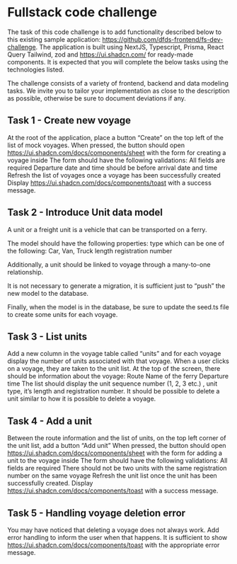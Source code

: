 # Fullstack code challenge

The task of this code challenge is to add functionality described below to this existing sample application: https://github.com/dfds-frontend/fs-dev-challenge. The application is built using NextJS, Typescript, Prisma, React Query Tailwind, zod and https://ui.shadcn.com/ for ready-made components. It is expected that you will complete the below tasks using the technologies listed.

The challenge consists of a variety of frontend, backend and data modeling tasks. We invite you to tailor your implementation as close to the description as possible, otherwise be sure to document deviations if any. 

## Task 1 - Create new voyage
At the root of the application, place a button “Create” on the top left of the list of mock voyages.
When pressed, the button should open https://ui.shadcn.com/docs/components/sheet with the form for creating a voyage inside
The form should have the following validations:
All fields are required
Departure date and time should be before arrival date and time
Refresh the list of voyages once a voyage has been successfully created
Display https://ui.shadcn.com/docs/components/toast with a success message.

## Task 2 - Introduce Unit data model
A unit or a freight unit is a vehicle that can be transported on a ferry. 

The model should have the following properties:
type which can be one of the following: Car, Van, Truck
length
registration number

Additionally, a unit should be linked to voyage through a many-to-one relationship. 

It is not necessary to generate a migration, it is sufficient just to “push” the new model to the database. 

Finally, when the model is in the database, be sure to update the seed.ts file to create some units for each voyage. 

## Task 3 - List units
Add a new column in the voyage table called “units” and for each voyage display the number of units associated with that voyage.
When a user clicks on a voyage, they are taken to the unit list. 
At the top of the screen, there should be information about the voyage:
Route
Name of the ferry
Departure time
The list should display the unit sequence number (1, 2, 3 etc.) , unit type, it’s length and registration number.
It should be possible to delete a unit similar to how it is possible to delete a voyage. 

## Task 4 - Add a unit
Between the route information and the list of units, on the top left corner of the unit list, add a button “Add unit”
When pressed, the button should open https://ui.shadcn.com/docs/components/sheet with the form for adding a unit to the voyage inside
The form should have the following validations:
All fields are required
There should not be two units with the same registration number on the same voyage
Refresh the unit list once the unit has been successfully created.
Display https://ui.shadcn.com/docs/components/toast with a success message.

## Task 5 - Handling voyage deletion error
You may have noticed that deleting a voyage does not always work. Add error handling to inform the user when that happens. It is sufficient to show https://ui.shadcn.com/docs/components/toast with the appropriate error message. 

